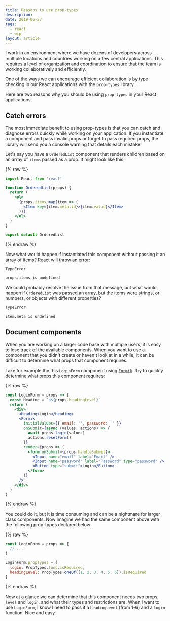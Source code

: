 ```yaml
---
title: Reasons to use prop-types
description:
date: 2019-06-27
tags:
  - react
  - wip
layout: article
---
```


I work in an environment where we have dozens of developers across multiple locations and countries working on a few central applications. This requires a level of organization and coordination to ensure that the team is working collaboratively and efficiently.

One of the ways we can encourage efficient collaboration is by type checking in our React applications with the `prop-types` library.

Here are two reasons why you should be using `prop-types` in your React applications.

## Catch errors

The most immediate benefit to using prop-types is that you can catch and diagnose errors quickly while working on your application. If you instantiate a component and pass invalid props or forget to pass required props, the library will send you a console warning that details each mistake.

Let's say you have a `OrderedList` component that renders children based on an array of `items` passed as a prop. It might look like this:

{% raw %}
```jsx
import React from 'react'

function OrderedList(props) {
  return (
    <ol>
      {props.items.map(item => (
        <Item key={item.meta.id}>{item.value}</Item>
      ))}
    </ol>
  )
}

export default OrderedList
```
{% endraw %}

Now what would happen if instantiated this component without passing it an array of items? React will throw an error:

```
TypeError

props.items is undefined
```

We could probably resolve the issue from that message, but what would happen if `OrderedList` was passed an array, but the items were strings, or numbers, or objects with different properties?

```
TypeError

item.meta is undefined
```

## Document components

When you are working on a larger code base with multiple users, it is easy to lose track of the available components. When you want to use a component that you didn't create or haven't look at in a while, it can be difficult to determine what props that component requires.

Take for example the this `LoginForm` component using [`Formik`](https://npmjs.com/package/formik). Try to quickly determine what props this component requires:

{% raw %}
```jsx
const LoginForm = props => {
  const Heading = `h${props.headingLevel}`
  return (
    <div>
      <Heading>Login</Heading>
      <Formik
        initialValues={{ email: '', password: '' }}
        onSubmit={async (values, actions) => {
          await props.login(values)
          actions.resetForm()
        }}
        render={props => (
          <form onSubmit={props.handleSubmit}>
            <Input name="email" label="Email" />
            <Input name="password" label="Password" type="password" />
            <Button type="submit">Login</Button>
          </form>
        )}
      />
    </div>
  )
}
```
{% endraw %}

You could do it, but it is time consuming and can be a nightmare for larger class components. Now imagine we had the same component above with the following prop-types declared below:

{% raw %}

```jsx
const LoginForm = props => {
  // ...
}

LoginForm.propTypes = {
  login: PropTypes.func.isRequired,
  headingLevel: PropTypes.oneOf([1, 2, 3, 4, 5, 6]).isRequired
}
```
{% endraw %}

Now at a glance we can determine that this component needs two props, `level` and `login`, and what their types and restrictions are. When I want to use `LoginForm`, I know I need to pass it a `headingLevel` (from 1-6) and a `login` function. Nice and easy.
